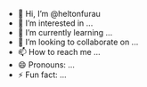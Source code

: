 - 👋 Hi, I’m @heltonfurau
- 👀 I’m interested in ...
- 🌱 I’m currently learning ...
- 💞️ I’m looking to collaborate on ...
- 📫 How to reach me ...
- 😄 Pronouns: ...
- ⚡ Fun fact: ...

<!---
heltonfurau/heltonfurau is a ✨ special ✨ repository because its `README.md` (this file) appears on your GitHub profile.
You can click the Preview link to take a look at your changes.
--->
